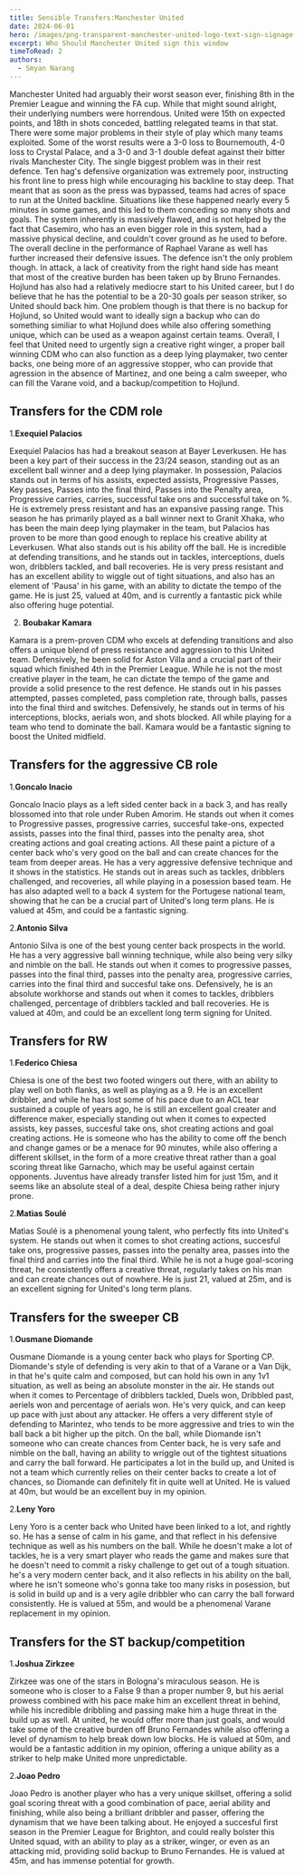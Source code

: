 ```yaml
---
title: Sensible Transfers:Manchester United
date: 2024-06-01
hero: /images/png-transparent-manchester-united-logo-text-sign-signage-thumbnail-removebg-preview.png
excerpt: Who Should Manchester United sign this window
timeToRead: 2
authors:
  - Smyan Narang
---
```


<style>
  img {
    max-width: 100%;
    height: auto;
    display: block;
    margin: 0 auto;
  }
</style>

Manchester United had arguably their worst season ever, finishing 8th in the Premier League and winning the FA cup. While that might sound alright, their underlying numbers were horrendous. United were 15th on expected points, and 18th in shots conceded, battling relegated teams in that stat. There were some major problems in their style of play which many teams exploited. Some of the worst results were a 3-0 loss to Bournemouth, 4-0 loss to Crystal Palace, and a 3-0 and 3-1 double defeat against their bitter rivals Manchester City. The single biggest problem was in their rest defence. Ten hag's defensive organization was extremely poor, instructing his front line to press high while encouraging his backline to stay deep. That meant that as soon as the press was bypassed, teams had acres of space to run at the United backline. Situations like these happened nearly every 5 minutes in some games, and this led to them conceding so many shots and goals. The system inherently is massively flawed, and is not helped by the fact that Casemiro, who has an even bigger role in this system, had a massive physical decline, and couldn't cover ground as he used to before. The overall decline in the performance of Raphael Varane as well has further increased their defensive issues. The defence isn't the only problem though. In attack, a lack of creativity from the right hand side has meant that most of the creative burden has been taken up by Bruno Fernandes. Hojlund has also had a relatively mediocre start to his United career, but I do believe that he has the potential to be a 20-30 goals per season striker, so United should back him. One problem though is that there is no backup for Hojlund, so United would want to ideally sign a backup who can do something similiar to what Hojlund does while also offering something unique, which can be used as a weapon against certain teams. Overall, I feel that United need to urgently sign a creative right winger, a proper ball winning CDM who can also function as a deep lying playmaker, two center backs, one being more of an aggressive stopper, who can provide that agression in the absence of Martinez, and one being a calm sweeper, who can fill the Varane void, and a backup/competition to Hojlund.

## Transfers for the CDM role

1.**Exequiel Palacios**

Exequiel Palacios has had a breakout season at Bayer Leverkusen. He has been a key part of their success in the 23/24 season, standing out as an excellent ball winner and a deep lying playmaker. In possession, Palacios stands out in terms of his assists, expected assists, Progressive Passes, Key passes, Passes into the final third, Passes into the Penalty area, Progressive carries, carries, successful take ons and successful take on %. He is extremely press resistant and has an expansive passing range. This season he has primarily played as a ball winner next to Granit Xhaka, who has been the main deep lying playmaker in the team, but Palacios has proven to be more than good enough to replace his creative ability at Leverkusen. What also stands out is his ability off the ball. He is incredible at defending transitions, and he stands out in tackles, interceptions, duels won, dribblers tackled, and ball recoveries. He is very press resistant and has an excellent ability to wiggle out of tight situations, and also has an element of 'Pausa' in his game, with an ability to dictate the tempo of the game. He is just 25, valued at 40m, and is currently a fantastic pick while also offering huge potential. 

2. **Boubakar Kamara**

Kamara is a prem-proven CDM who excels at defending transitions and also offers a unique blend of press resistance and aggression to this United team. Defensively, he been solid for Aston Villa and a crucial part of their squad which finished 4th in the Premier League. While he is not the most creative player in the team, he can dictate the tempo of the game and provide a solid presence to the rest defence. He stands out in his passes attempted, passes completed, pass completion rate, through balls, passes into the final third and switches. Defensively, he stands out in terms of his interceptions, blocks, aerials won, and shots blocked. All while playing for a team who tend to dominate the ball. Kamara would be a fantastic signing to boost the United midfield. 

## Transfers for the aggressive CB role


1.**Goncalo Inacio**

Goncalo Inacio plays as a left sided center back in a back 3, and has really blossomed into that role under Ruben Amorim. He stands out when it comes to Progressive passes, progressive carries, succesful take-ons, expected assists, passes into the final third, passes into the penalty area, shot creating actions and goal creating actions. All these paint a picture of a center back who's very good on the ball and can create chances for the team from deeper areas. He has a very aggressive defensive technique and it shows in the statistics. He stands out in areas such as tackles, dribblers challenged, and recoveries, all while playing in a posession based team. He has also adapted well to a back 4 system for the Portugese national team, showing that he can be a crucial part of United's long term plans. He is valued at 45m, and could be a fantastic signing. 

2.**Antonio Silva**

Antonio Silva is one of the best young center back prospects in the world. He has a very aggressive ball winning technique, while also being very silky and nimble on the ball. He stands out when it comes to progressive passes, passes into the final third, passes into the penalty area, progressive carries, carries into the final third and succesful take ons. Defensively, he is an absolute workhorse and stands out when it comes to tackles, dribblers challenged, percentage of dribblers tackled and ball recoveries.  He is valued at 40m, and could be an excellent long term signing for United. 

## Transfers for RW

1.**Federico Chiesa**

Chiesa is one of the best two footed wingers out there, with an ability to play well on both flanks, as well as playing as a 9. He is an excellent dribbler, and while he has lost some of his pace due to an ACL tear sustained a couple of years ago, he is still an excellent goal creater and difference maker, especially standing out when it comes to expected assists, key passes, succesful take ons, shot creating actions and goal creating actions. He is someone who has the ability to come off the bench and change games or be a menace for 90 minutes, while also offering a different skillset, in the form of a more creative threat rather than a goal scoring threat like Garnacho, which may be useful against certain opponents. Juventus have already transfer listed him for just 15m, and it seems like an absolute steal of a deal, despite Chiesa being rather injury prone. 

2.**Matìas Soulé**

Matìas Soulé is a phenomenal young talent, who perfectly fits into United's system. He stands out when it comes to shot creating actions, succesful take ons, progressive passes, passes into the penalty area, passes into the final third and carries into the final third. While he is not a huge goal-scoring threat, he consistently offers a creative threat, regularly takes on his man and can create chances out of nowhere. He is just 21, valued at 25m, and is an excellent signing for United's long term plans. 

## Transfers for the sweeper CB

1.**Ousmane Diomande**

Ousmane Diomande is a young center back who plays for Sporting CP. Diomande's style of defending is very akin to that of a Varane or a Van Dijk, in that he's quite calm and composed, but can hold his own in any 1v1 situation, as well as being an absolute monster in the air. He stands out when it comes to Percentage of dribblers tackled, Duels won, Dribbled past, aeriels won and percentage of aerials won. He's very quick, and can keep up pace with just about any attacker. He offers a very different style of defending to Marintez, who tends to be more aggressive and tries to win the ball back a bit higher up the pitch. On the ball, while Diomande isn't someone who can create chances from Center back, he is very safe and nimble on the ball, having an ability to wriggle out of the tightest situations and carry the ball forward. He participates a lot in the build up, and United is not a team which currently relies on their center backs to create a lot of chances, so Diomande can definitely fit in quite well at United. He is valued at 40m, but would be an excellent buy in my opinion.

2.**Leny Yoro**

Leny Yoro is a center back who United have been linked to a lot, and rightly so. He has a sense of calm in his game, and that reflect in his defensive technique as well as his numbers on the ball. While he doesn't make a lot of tackles, he is a very smart player who reads the game and makes sure that he doesn't need to commit a risky challenge to get out of a tough situation. he's a very modern center back, and it also reflects in his ability on the ball, where he isn't someone who's gonna take too many risks in posession, but is solid in build up and is a very agile dribbler who can carry the ball forward consistently. He is valued at 55m, and would be a phenomenal Varane replacement in my opinion. 

## Transfers for the ST backup/competition

1.**Joshua Zirkzee**

Zirkzee was one of the stars in Bologna's miraculous season. He is someone who is closer to a False 9 than a proper number 9, but his aerial prowess combined with his pace make him an excellent threat in behind, while his incredible dribbling and passing make him a huge threat in the build up as well. At united, he would offer more than just goals, and would take some of the creative burden off Bruno Fernandes while also offering a level of dynamism to help break down low blocks. He is valued at 50m, and would be a fantastic addition in my opinion, offering a unique ability as a striker to help make United more unpredictable.

2.**Joao Pedro**

Joao Pedro is another player who has a very unique skillset, offering a solid goal scoring threat with a good combination of pace, aerial ability and finishing, while also being a brilliant dribbler and passer, offering the dynamism that we have been talking about. He enjoyed a succesful first season in the Premier League for Brighton, and could really bolster this United squad, with an ability to play as a striker, winger, or even as an attacking mid, providing solid backup to Bruno Fernandes. He is valued at 45m, and has immense potential for growth. 



